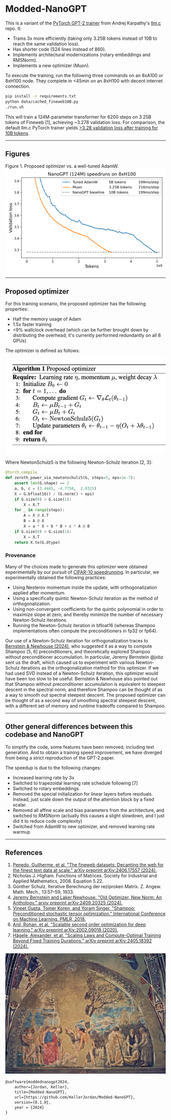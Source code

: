 # Modded-NanoGPT

This is a variant of the [PyTorch GPT-2 trainer](https://github.com/karpathy/llm.c/blob/7b929300217ff1a974b63791a228928b39b26409/train_gpt2.py) from
Andrej Karpathy's [llm.c](https://github.com/karpathy/llm.c) repo. It:
* Trains 3x more efficiently (taking only 3.25B tokens instead of 10B to reach the same validation loss).
* Has shorter code (524 lines instead of 860).
* Implements architectural modernizations (rotary embeddings and RMSNorm).
* Implements a new optimizer (Muon).

To execute the training, run the following three commands on an 8xA100 or 8xH100 node.
They complete in <45min on an 8xH100 with decent internet connection.
```bash
pip install -r requirements.txt
python data/cached_fineweb10B.py
./run.sh
```

This will train a 124M-parameter transformer for 6200 steps on 3.25B tokens of Fineweb [1], achieving ~3.278 validation loss.
For comparison, the default llm.c PyTorch trainer yields [>3.28 validation loss after training for 10B tokens](https://github.com/karpathy/llm.c/discussions/481).

---

## Figures

Figure 1. Proposed optimizer vs. a well-tuned AdamW.
![](img/fig_optimizer.png)

---

## Proposed optimizer

For this training scenario, the proposed optimizer has the following properties:
* Half the memory usage of Adam
* 1.5x faster training
* <9% wallclock overhead (which can be further brought down by distributing the overhead; it's currently performed redundantly on all 8 GPUs)

The optimizer is defined as follows:

![](img/algo_optimizer.png)

Where NewtonSchulz5 is the following Newton-Schulz iteration [2, 3]:
```python
@torch.compile
def zeroth_power_via_newtonschulz5(G, steps=5, eps=1e-7):
    assert len(G.shape) == 2
    a, b, c = (3.4445, -4.7750,  2.0315)
    X = G.bfloat16() / (G.norm() + eps)
    if G.size(0) > G.size(1):
        X = X.T 
    for _ in range(steps):
        A = X @ X.T 
        B = A @ X 
        X = a * X + b * B + c * A @ B 
    if G.size(0) > G.size(1):
        X = X.T 
    return X.to(G.dtype)
```

### Provenance

Many of the choices made to generate this optimizer were obtained experimentally by our pursuit of [CIFAR-10 speedrunning](https://github.com/KellerJordan/cifar10-airbench).
In particular, we experimentally obtained the following practices:
* Using Nesterov momentum inside the update, with orthogonalization applied after momentum.
* Using a specifically quintic Newton-Schulz iteration as the method of orthogonalization.
* Using non-convergent coefficients for the quintic polynomial in order to maximize slope at zero, and thereby minimize the number of necessary Newton-Schulz iterations.
* Running the Newton-Schulz iteration in bfloat16 (whereas Shampoo implementations often compute the preconditioners in fp32 or fp64).

Our use of a Newton-Schulz iteration for orthogonalization traces to [Bernstein & Newhouse (2024)](https://arxiv.org/abs/2409.20325),
who suggested it as a way to compute Shampoo [5, 6] preconditioners, and theoretically explored Shampoo without preconditioner accumulation.
In particular, Jeremy Bernstein @jxbz sent us the draft, which caused us to experiment with various Newton-Schulz iterations as the
orthogonalization method for this optimizer.
If we had used SVD instead of a Newton-Schulz iteration, this optimizer would have been too slow to be useful.
Bernstein & Newhouse also pointed out that Shampoo without preconditioner accumulation is equivalent to steepest descent in the spectral norm,
and therefore Shampoo can be thought of as a way to smooth out spectral steepest descent.
The proposed optimizer can be thought of as a second way of smoothing spectral steepest descent, with a different set of memory and runtime tradeoffs
compared to Shampoo.

---

## Other general differences between this codebase and NanoGPT

To simplify the code, some features have been removed, including text generation.
And to obtain a training speed improvement, we have diverged from being a strict reproduction of the GPT-2 paper.

The speedup is due to the following changes:
- Increased learning rate by 3x
- Switched to trapezoidal learning rate schedule following [7]
- Switched to rotary embeddings
- Removed the special initialization for linear layers before residuals. Instead, just scale down the output of the attention block by a fixed scalar.
- Removed all affine scale and bias parameters from the architecture, and switched to RMSNorm (actually this causes a slight slowdown, and I just did it to reduce code complexity)
- Switched from AdamW to new optimizer, and removed learning rate warmup

---

## References

1. [Penedo, Guilherme, et al. "The fineweb datasets: Decanting the web for the finest text data at scale." arXiv preprint arXiv:2406.17557 (2024).](https://arxiv.org/abs/2406.17557)
2. Nicholas J. Higham. Functions of Matrices. Society for Industrial and Applied Mathematics, 2008. Equation 5.22.
3. Günther Schulz. Iterative Berechnung der reziproken Matrix. Z. Angew. Math. Mech., 13:57–59, 1933.
4. [Jeremy Bernstein and Laker Newhouse. "Old Optimizer, New Norm: An Anthology." arxiv preprint arXiv:2409.20325 (2024).](https://arxiv.org/abs/2409.20325)
5. [Vineet Gupta, Tomer Koren, and Yoram Singer. "Shampoo: Preconditioned stochastic tensor optimization." International Conference on Machine Learning. PMLR, 2018.](https://arxiv.org/abs/1802.09568)
6. [Anil, Rohan, et al. "Scalable second order optimization for deep learning." arXiv preprint arXiv:2002.09018 (2020).](https://arxiv.org/abs/2002.09018)
7. [Hägele, Alexander, et al. "Scaling Laws and Compute-Optimal Training Beyond Fixed Training Durations." arXiv preprint arXiv:2405.18392 (2024).](https://arxiv.org/abs/2405.18392)

![dofa](img/dofa.jpg)

```
@software{moddednanogpt2024,
    author={Jordan, Keller},
    title={Modded-NanoGPT},
    url={https://github.com/KellerJordan/Modded-NanoGPT},
    version={0.1.0},
    year = {2024}
}
```

